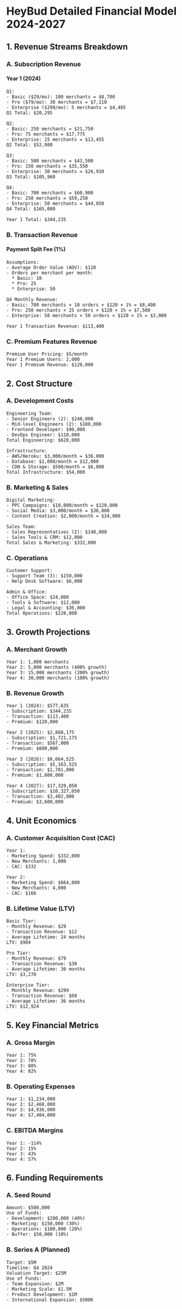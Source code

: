 # HeyBud Detailed Financial Model 2024-2027

## 1. Revenue Streams Breakdown

### A. Subscription Revenue

#### Year 1 (2024)
```
Q1:
- Basic ($29/mo): 100 merchants = $8,700
- Pro ($79/mo): 30 merchants = $7,110
- Enterprise ($299/mo): 5 merchants = $4,485
Q1 Total: $20,295

Q2:
- Basic: 250 merchants = $21,750
- Pro: 75 merchants = $17,775
- Enterprise: 15 merchants = $13,455
Q2 Total: $52,980

Q3:
- Basic: 500 merchants = $43,500
- Pro: 150 merchants = $35,550
- Enterprise: 30 merchants = $26,910
Q3 Total: $105,960

Q4:
- Basic: 700 merchants = $60,900
- Pro: 250 merchants = $59,250
- Enterprise: 50 merchants = $44,850
Q4 Total: $165,000

Year 1 Total: $344,235
```

### B. Transaction Revenue

#### Payment Split Fee (1%)
```
Assumptions:
- Average Order Value (AOV): $120
- Orders per merchant per month: 
  * Basic: 10
  * Pro: 25
  * Enterprise: 50

Q4 Monthly Revenue:
- Basic: 700 merchants × 10 orders × $120 × 1% = $8,400
- Pro: 250 merchants × 25 orders × $120 × 1% = $7,500
- Enterprise: 50 merchants × 50 orders × $120 × 1% = $3,000

Year 1 Transaction Revenue: $113,400
```

### C. Premium Features Revenue
```
Premium User Pricing: $5/month
Year 1 Premium Users: 2,000
Year 1 Premium Revenue: $120,000
```

## 2. Cost Structure

### A. Development Costs
```
Engineering Team:
- Senior Engineers (2): $240,000
- Mid-level Engineers (2): $180,000
- Frontend Developer: $90,000
- DevOps Engineer: $110,000
Total Engineering: $620,000

Infrastructure:
- AWS/Heroku: $3,000/month = $36,000
- Database: $1,000/month = $12,000
- CDN & Storage: $500/month = $6,000
Total Infrastructure: $54,000
```

### B. Marketing & Sales
```
Digital Marketing:
- PPC Campaigns: $10,000/month = $120,000
- Social Media: $3,000/month = $36,000
- Content Creation: $2,000/month = $24,000

Sales Team:
- Sales Representatives (2): $140,000
- Sales Tools & CRM: $12,000
Total Sales & Marketing: $332,000
```

### C. Operations
```
Customer Support:
- Support Team (3): $150,000
- Help Desk Software: $6,000

Admin & Office:
- Office Space: $24,000
- Tools & Software: $12,000
- Legal & Accounting: $36,000
Total Operations: $228,000
```

## 3. Growth Projections

### A. Merchant Growth
```
Year 1: 1,000 merchants
Year 2: 5,000 merchants (400% growth)
Year 3: 15,000 merchants (200% growth)
Year 4: 30,000 merchants (100% growth)
```

### B. Revenue Growth
```
Year 1 (2024): $577,635
- Subscription: $344,235
- Transaction: $113,400
- Premium: $120,000

Year 2 (2025): $2,888,175
- Subscription: $1,721,175
- Transaction: $567,000
- Premium: $600,000

Year 3 (2026): $8,664,525
- Subscription: $5,163,525
- Transaction: $1,701,000
- Premium: $1,800,000

Year 4 (2027): $17,329,050
- Subscription: $10,327,050
- Transaction: $3,402,000
- Premium: $3,600,000
```

## 4. Unit Economics

### A. Customer Acquisition Cost (CAC)
```
Year 1:
- Marketing Spend: $332,000
- New Merchants: 1,000
- CAC: $332

Year 2:
- Marketing Spend: $664,000
- New Merchants: 4,000
- CAC: $166
```

### B. Lifetime Value (LTV)
```
Basic Tier:
- Monthly Revenue: $29
- Transaction Revenue: $12
- Average Lifetime: 24 months
LTV: $984

Pro Tier:
- Monthly Revenue: $79
- Transaction Revenue: $30
- Average Lifetime: 30 months
LTV: $3,270

Enterprise Tier:
- Monthly Revenue: $299
- Transaction Revenue: $60
- Average Lifetime: 36 months
LTV: $12,924
```

## 5. Key Financial Metrics

### A. Gross Margin
```
Year 1: 75%
Year 2: 78%
Year 3: 80%
Year 4: 82%
```

### B. Operating Expenses
```
Year 1: $1,234,000
Year 2: $2,468,000
Year 3: $4,936,000
Year 4: $7,404,000
```

### C. EBITDA Margins
```
Year 1: -114%
Year 2: 15%
Year 3: 43%
Year 4: 57%
```

## 6. Funding Requirements

### A. Seed Round
```
Amount: $500,000
Use of Funds:
- Development: $200,000 (40%)
- Marketing: $150,000 (30%)
- Operations: $100,000 (20%)
- Buffer: $50,000 (10%)
```

### B. Series A (Planned)
```
Target: $5M
Timeline: Q4 2024
Valuation Target: $25M
Use of Funds:
- Team Expansion: $2M
- Marketing Scale: $1.5M
- Product Development: $1M
- International Expansion: $500K
```